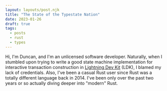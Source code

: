 ```yaml
---
layout: layouts/post.njk
title: "The State of the Typestate Nation"
date: 2023-01-26
draft: true
tags: 
  - posts
  - rust
  - types
---
```


Hi, I'm Duncan, and I'm an unlicensed software developer. Naturally, when I stumbled upon trying to write a good state machine
implementation for interactive transaction construction in [Lightning Dev Kit](https://github.com/lightningdevkit) (LDK), I blamed
my lack of credentials. Also, I've been a casual Rust user since Rust was a totally different language back in 2014. I've been only
over the past two years or so actually diving deeper into "modern" Rust.
